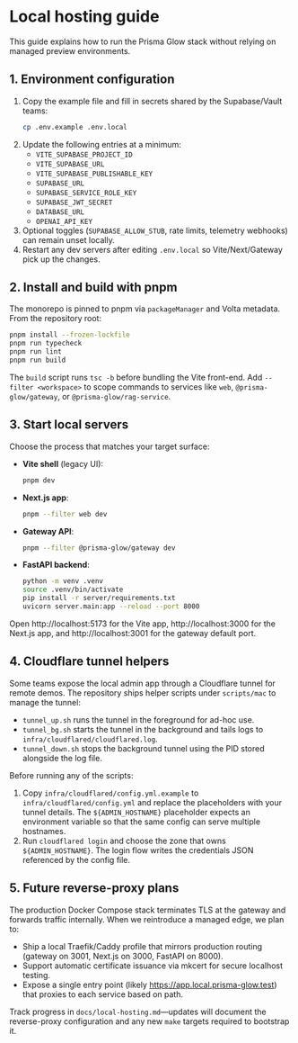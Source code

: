 # Local hosting guide

This guide explains how to run the Prisma Glow stack without relying on managed preview environments.

## 1. Environment configuration

1. Copy the example file and fill in secrets shared by the Supabase/Vault teams:
   ```bash
   cp .env.example .env.local
   ```
2. Update the following entries at a minimum:
   - `VITE_SUPABASE_PROJECT_ID`
   - `VITE_SUPABASE_URL`
   - `VITE_SUPABASE_PUBLISHABLE_KEY`
   - `SUPABASE_URL`
   - `SUPABASE_SERVICE_ROLE_KEY`
   - `SUPABASE_JWT_SECRET`
   - `DATABASE_URL`
   - `OPENAI_API_KEY`
3. Optional toggles (`SUPABASE_ALLOW_STUB`, rate limits, telemetry webhooks) can remain unset locally.
4. Restart any dev servers after editing `.env.local` so Vite/Next/Gateway pick up the changes.

## 2. Install and build with pnpm

The monorepo is pinned to pnpm via `packageManager` and Volta metadata. From the repository root:

```bash
pnpm install --frozen-lockfile
pnpm run typecheck
pnpm run lint
pnpm run build
```

The `build` script runs `tsc -b` before bundling the Vite front-end. Add `--filter <workspace>` to scope commands to services like `web`, `@prisma-glow/gateway`, or `@prisma-glow/rag-service`.

## 3. Start local servers

Choose the process that matches your target surface:

- **Vite shell** (legacy UI):
  ```bash
  pnpm dev
  ```
- **Next.js app**:
  ```bash
  pnpm --filter web dev
  ```
- **Gateway API**:
  ```bash
  pnpm --filter @prisma-glow/gateway dev
  ```
- **FastAPI backend**:
  ```bash
  python -m venv .venv
  source .venv/bin/activate
  pip install -r server/requirements.txt
  uvicorn server.main:app --reload --port 8000
  ```

Open http://localhost:5173 for the Vite app, http://localhost:3000 for the Next.js app, and http://localhost:3001 for the gateway default port.

## 4. Cloudflare tunnel helpers

Some teams expose the local admin app through a Cloudflare tunnel for remote demos. The repository ships helper scripts under `scripts/mac` to manage the tunnel:

- `tunnel_up.sh` runs the tunnel in the foreground for ad-hoc use.
- `tunnel_bg.sh` starts the tunnel in the background and tails logs to `infra/cloudflared/cloudflared.log`.
- `tunnel_down.sh` stops the background tunnel using the PID stored alongside the log file.

Before running any of the scripts:

1. Copy `infra/cloudflared/config.yml.example` to `infra/cloudflared/config.yml` and replace the placeholders with your tunnel details. The `${ADMIN_HOSTNAME}` placeholder expects an environment variable so that the same config can serve multiple hostnames.
2. Run `cloudflared login` and choose the zone that owns `${ADMIN_HOSTNAME}`. The login flow writes the credentials JSON referenced by the config file.

## 5. Future reverse-proxy plans

The production Docker Compose stack terminates TLS at the gateway and forwards traffic internally. When we reintroduce a managed edge, we plan to:

- Ship a local Traefik/Caddy profile that mirrors production routing (gateway on 3001, Next.js on 3000, FastAPI on 8000).
- Support automatic certificate issuance via mkcert for secure localhost testing.
- Expose a single entry point (likely https://app.local.prisma-glow.test) that proxies to each service based on path.

Track progress in `docs/local-hosting.md`—updates will document the reverse-proxy configuration and any new `make` targets required to bootstrap it.
